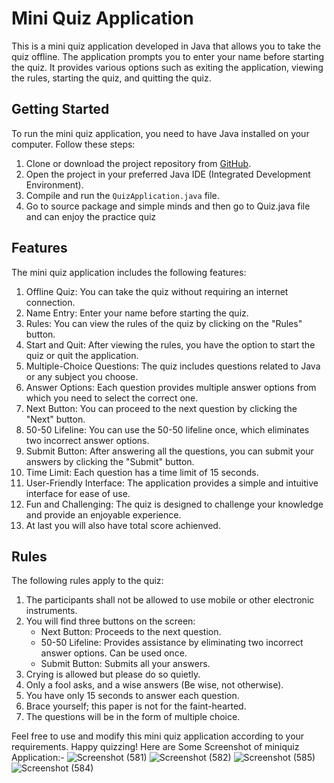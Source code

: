 # Mini Quiz Application

This is a mini quiz application developed in Java that allows you to take the quiz offline. The application prompts you to enter your name before starting the quiz. It provides various options such as exiting the application, viewing the rules, starting the quiz, and quitting the quiz.

## Getting Started

To run the mini quiz application, you need to have Java installed on your computer. Follow these steps:

1. Clone or download the project repository from [GitHub](https://github.com/your-repository-link).
2. Open the project in your preferred Java IDE (Integrated Development Environment).
3. Compile and run the `QuizApplication.java` file.
4. Go to source package and simple minds and then go to Quiz.java file and can enjoy the practice quiz

## Features

The mini quiz application includes the following features:

1. Offline Quiz: You can take the quiz without requiring an internet connection.
2. Name Entry: Enter your name before starting the quiz.
3. Rules: You can view the rules of the quiz by clicking on the "Rules" button.
4. Start and Quit: After viewing the rules, you have the option to start the quiz or quit the application.
5. Multiple-Choice Questions: The quiz includes questions related to Java or any subject you choose.
6. Answer Options: Each question provides multiple answer options from which you need to select the correct one.
7. Next Button: You can proceed to the next question by clicking the "Next" button.
8. 50-50 Lifeline: You can use the 50-50 lifeline once, which eliminates two incorrect answer options.
9. Submit Button: After answering all the questions, you can submit your answers by clicking the "Submit" button.
10. Time Limit: Each question has a time limit of 15 seconds.
11. User-Friendly Interface: The application provides a simple and intuitive interface for ease of use.
12. Fun and Challenging: The quiz is designed to challenge your knowledge and provide an enjoyable experience.
13. At last you will also have total score achienved.

## Rules

The following rules apply to the quiz:

1. The participants shall not be allowed to use mobile or other electronic instruments.
2. You will find three buttons on the screen:
   - Next Button: Proceeds to the next question.
   - 50-50 Lifeline: Provides assistance by eliminating two incorrect answer options. Can be used once.
   - Submit Button: Submits all your answers.
3. Crying is allowed but please do so quietly.
4. Only a fool asks, and a wise answers (Be wise, not otherwise).
5. You have only 15 seconds to answer each question.
6. Brace yourself; this paper is not for the faint-hearted.
7. The questions will be in the form of multiple choice.

Feel free to use and modify this mini quiz application according to your requirements. Happy quizzing!
Here are Some Screenshot of miniquiz Application:-
![Screenshot (581)](https://github.com/narendrajethi220/Mini-Quiz-Application-/assets/55850738/96407fc5-0d57-4a58-9ea8-66d9018b07b8)
![Screenshot (582)](https://github.com/narendrajethi220/Mini-Quiz-Application-/assets/55850738/f999bcd4-ef56-4e65-a132-2d5e12f9edd3)
![Screenshot (585)](https://github.com/narendrajethi220/Mini-Quiz-Application-/assets/55850738/948a6389-b687-491d-8189-786f365eac1e)
![Screenshot (584)](https://github.com/narendrajethi220/Mini-Quiz-Application-/assets/55850738/5e79fff9-864c-44f1-b4ab-9ca09bd37922)
